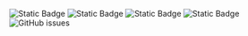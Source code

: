 ![Static Badge](https://img.shields.io/badge/blacklists-60-000000) ![Static Badge](https://img.shields.io/badge/blacklisted-3064363-cc0000) ![Static Badge](https://img.shields.io/badge/whitelisted-2243-00CC00) ![Static Badge](https://img.shields.io/badge/streaming_blacklist-28107-000000) ![GitHub issues](https://img.shields.io/github/issues/fabriziosalmi/blacklists)
